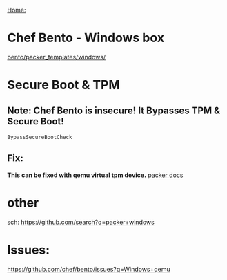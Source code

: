 [Home:](http://chef.github.io/bento/)

# Chef Bento - Windows box
[bento/packer_templates/windows/](https://github.com/chef/bento/tree/main/packer_templates/windows)


# Secure Boot & TPM
## Note: Chef Bento is insecure! It Bypasses TPM & Secure Boot!
``` BypassTPMCheck
BypassSecureBootCheck
```

## Fix:
**This can be fixed with qemu virtual tpm device.** [packer docs](https://developer.hashicorp.com/packer/plugins/builders/qemu#vtpm)

# other
sch:
https://github.com/search?q=packer+windows

# Issues:
https://github.com/chef/bento/issues?q=Windows+qemu
